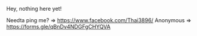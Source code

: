 Hey, nothing here yet!<br>

Needta ping me? => <a href="https://www.facebook.com/Thai3896/">https://www.facebook.com/Thai3896/</a>
Anonymous => <a href="https://forms.gle/qBnDv4NDGFgCHYQVA">https://forms.gle/qBnDv4NDGFgCHYQVA</a>
